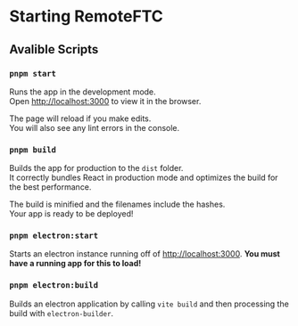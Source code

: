 # Starting RemoteFTC

## Avalible Scripts

### `pnpm start`
Runs the app in the development mode.\
Open [http://localhost:3000](http://localhost:3000) to view it in the browser.

The page will reload if you make edits.\
You will also see any lint errors in the console.

### `pnpm build`
Builds the app for production to the `dist` folder.\
It correctly bundles React in production mode and optimizes the build for the best performance.

The build is minified and the filenames include the hashes.\
Your app is ready to be deployed!

### `pnpm electron:start`
Starts an electron instance running off of [http://localhost:3000](http://localhost:3000). **You must have a running app for this to load!**

### `pnpm electron:build`
Builds an electron application by calling `vite build` and then processing the build with `electron-builder`.


